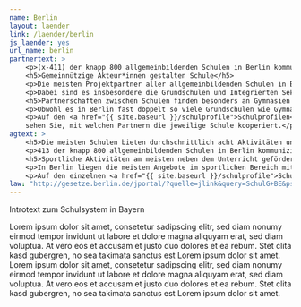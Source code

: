 ```yaml
---
name: Berlin
layout: laender
link: /laender/berlin
js_laender: yes
url_name: berlin
partnertext: >
    <p>(x-411) der knapp 800 allgemeinbildenden Schulen in Berlin kommunizieren ihre Partnerschaften an die Senatsverwaltung für Bildung, Jugend und Familie. Insgesamt gehen diese Schulen knapp (x-3000) Partnerschaften mit Organisationen aus dem gemeinnützigen, dem privatwirtschaftlichen oder dem öffentlichen Sektor ein. Durchschnittlich geht jede Schule (x-sieben) Partnerschaften ein. Mit welchen Partnern die Schulen kooperieren, unterscheidet sich teils stark zwischen den Berliner Schularten.</p>
    <h5>Gemeinnützige Akteur*innen gestalten Schule</h5>
    <p>Die meisten Projektpartner aller allgemeinbildenden Schulen in Berlin kommen aus dem gemeinnützigen Bereich (x-37%), gefolgt von Partnerorganisationen aus dem öffentlichen (x-29%) und dem wirtschaftlichen Bereich (x-18%). Weitere (x-8%) entfallen auf Partnerschaften mit anderen Schulen. (x-1,4%) der Partnerschaften finden mit religiösen Einrichtungen statt. Verbände, Kammern und Gewerkschaften haben einen Anteil von rund (x-1%). Insgesamt (x-4%) der Partnerschaften konnten nicht eindeutig zugewiesen werden. Diese sind in der Kategorie Unbestimmt zusammengefasst.</p>
    <p>Dabei sind es insbesondere die Grundschulen und Integrierten Sekundarschulen, die mit gemeinnützigen Akteur*innen kooperieren. So kommen auf Grundschulen durchschnittlich (x-drei) Partnerschaften, auf Integrierte Sekundarschulen (x-3,6). Im Vergleich dazu gehen Gymnasien durchschnittlich (x-1,6) Partnerschaften mit gemeinnützigen Akteur*innen ein.</p>
    <h5>Partnerschaften zwischen Schulen finden besonders an Gymnasien statt.</h5>
    <p>Obwohl es in Berlin fast doppelt so viele Grundschulen wie Gymnasien gibt, werden (x-68%) der (x-246) Partnerschaften zwischen Schulen an Gymnasien angeboten. Diese finden international oder mit Schulen aus dem Bundesgebiet statt. (x-11%) dieser Partnerschaften finden an Grundschulen statt, (x-15%) an integrierten Sekundarschulen. Der Rest verteilt sich auf Fachschulen (x-3%), Förderschulen (x-1%) sowie Berufsschulen und Freie Waldorfschulen (jeweils knapp 1%)</p>
    <p>Auf den <a href="{{ site.baseurl }}/schulprofile">Schulprofilen</a>
    sehen Sie, mit welchen Partnern die jeweilige Schule kooperiert.</p>
agtext: >
    <h5>Die meisten Schulen bieten durchschnittlich acht Aktivitäten und Projekte zu mindestens vier verschiedenen Themen an.</h5>
    <p>413 der knapp 800 allgemeinbildenden Schulen in Berlin kommunizieren ihre Projekte und Aktivitäten an die Senatsverwaltung für Bildung, Jugend und Familie. Insgesamt bieten sie über 3.300 Aktivitäten zu den Themen Umwelt, Sport, Musik und Tanz, Gesellschaft und Partizipation, Literatur und Medien, Handwerk, Kunst und Kultur, Naturwissenschaft und Technik, Berufsorientierung und Sprachen an.</p>
    <h5>Sportliche Aktivitäten am meisten neben dem Unterricht gefördert.</h5>
    <p>In Berlin liegen die meisten Angebote im sportlichen Bereich mit 86%,  gefolgt von den musikalischen, die an rund 76% der Schulen angeboten werden. Etwas mehr als die Hälfte (52 %) der Schulen bieten Aktivitäten mit künstlerischem bzw. kulturellen Bezug an. Nach unserer Datengrundlage bietet nur ein geringer Anteil der Schulen (5%) ihren Schüler*innen berufsorientierte Angebote an.</p>
    <p>Auf den einzelnen <a href="{{ site.baseurl }}/schulprofile">Schulprofilen</a> sehen Sie, welche Aktivitäten und Projekte die Schulen für ihre Schüler*innen bereithalten.</p>
law: "http://gesetze.berlin.de/jportal/?quelle=jlink&query=SchulG+BE&psml=bsbeprod.psml&max=true&aiz=true"
---
```

Introtext zum Schulsystem in Bayern

Lorem ipsum dolor sit amet, consetetur sadipscing elitr, sed diam nonumy eirmod tempor invidunt ut labore et dolore
magna aliquyam erat, sed diam voluptua. At vero eos et accusam et justo duo dolores et ea rebum. Stet clita kasd
gubergren, no sea takimata sanctus est Lorem ipsum dolor sit amet. Lorem ipsum dolor sit amet, consetetur sadipscing
elitr, sed diam nonumy eirmod tempor invidunt ut labore et dolore magna aliquyam erat, sed diam voluptua. At vero eos
et accusam et justo duo dolores et ea rebum. Stet clita kasd gubergren, no sea takimata sanctus est Lorem ipsum dolor
sit amet.